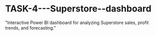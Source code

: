 # TASK-4---Superstore--dashboard
"Interactive Power BI dashboard for analyzing Superstore sales, profit trends, and forecasting."
